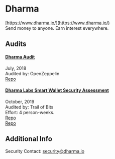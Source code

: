 # Dharma

[https://www.dharma.io/](https://www.dharma.io/)<br>
Send money to anyone. Earn interest everywhere.


## Audits


#### [Dharma Audit](https://blog.openzeppelin.com/dharma-audit-2f1386455688/)

July, 2018<br>
Audited by: OpenZeppelin<br>
[Repo](https://github.com/dharmaprotocol/charta/tree/b110959477cf37375bf7e9344d40eb85219c8575)


#### [Dharma Labs Smart Wallet Security Assessment](https://github.com/trailofbits/publications/blob/master/reviews/dharma-smartwallet.pdf)

October, 2019<br>
Audited by: Trail of Bits<br>Effort: 4 person-weeks.<br>
[Repo](https://github.com/dharmaprotocol/dharma-smart-wallet/tree/b1d510d03b97a9c8457b9c0b9c91568a09ccc95d)
<br>
[Repo](https://github.com/element-group/element-erc20-smart-contract)






## Additional Info
Security Contact: security@dharma.io